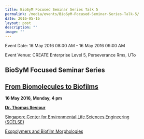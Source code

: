 ```yaml
---
title: BioSyM Focused Seminar Series Talk 5
permalink: /media/events/BioSyM-Focused-Seminar-Series-Talk-5/
date: 2016-05-16
layout: post
description: ""
image: ""
---
```

Event Date: 16 May 2016 08:00 AM - 16 May 2016 09:00 AM

Event Venue: CREATE Enterprise Level 5, Perseverance Rms, UTo

BioSyM Focused Seminar Series 
------------------------------
[From Biomolecules to Biofilms](http://web.mit.edu/smart/research/biosym/Biomolecules%20to%20biofilms.pdf)
----------------------------------------------------------------------------------------------------------

**16 May 2016, Monday, 4 pm**

**[Dr. Thomas Seviour](http://web.mit.edu/smart/research/biosym/Dr%20thomas.pdf)**

[Singapore Center for Environmental Life Sciences Engineering  
(SCELSE)](http://web.mit.edu/smart/research/biosym/Dr%20thomas.pdf)

[Exopolymers and Biofilm Morphologies](http://web.mit.edu/smart/research/biosym/Dr%20thomas.pdf)